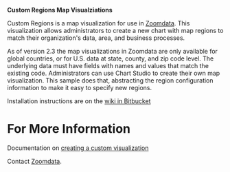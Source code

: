 **Custom Regions Map Visualziations**

Custom Regions is a map visualization for use in [Zoomdata](http://www.zoomdata.com).  This visualization allows administrators to create a new chart with map regions to match their organization's data, area, and business processes.

As of version 2.3 the map visualizations in Zoomdata are only available for global countries, or for U.S. data at state, county, and zip code level.  The underlying data must have fields with names and values that match the existing code.  Administrators can use Chart Studio to create their own map visualization.  This sample does that, abstracting the region configuration information to make it easy to specify new regions.

Installation instructions are on the [wiki in Bitbucket](https://bitbucket.org/MikeWerling/custom_regions/wiki/Home)

# For More Information #
Documentation on [creating a custom visualization](http://docs.zoomdata.com/creating-a-custom-chart-template)

Contact [Zoomdata](http://www.zoomdata.com).
